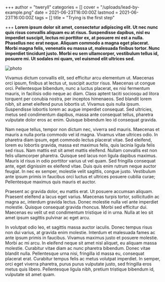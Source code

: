 +++
author = "tweryll"
categories = []
cover = "/uploads/lead-by-example.png"
date = 2021-06-23T16:00:00Z
lastmod = 2021-06-23T16:00:00Z
tags = []
title = "Trying is the first step"

+++
**Lorem ipsum dolor sit amet, consectetur adipiscing elit. Ut nec nunc quis risus convallis aliquam eu at risus. Suspendisse dapibus, nisl eu imperdiet suscipit, lectus mi porttitor ex, at posuere mi est a nulla. Phasellus nec erat neque. Aliquam commodo a magna eget placerat. Morbi magna felis, venenatis eu massa ut, malesuada finibus tortor. Nunc imperdiet tincidunt justo. Morbi eu sem ullamcorper, vestibulum tellus id, posuere mi. Ut sodales mi quam, vel euismod elit ultrices sed.**

![photo](https://source.unsplash.com/random)

Vivamus dictum convallis elit, sed efficitur arcu elementum ut. Maecenas orci ipsum, finibus at lectus ut, suscipit auctor risus. Maecenas ut congue orci. Pellentesque bibendum, nunc a luctus placerat, ex nisi fermentum mauris, in facilisis odio neque ac diam. Class aptent taciti sociosqu ad litora torquent per conubia nostra, per inceptos himenaeos. Sed blandit lorem nibh, sit amet eleifend purus lobortis ut. Vivamus quis nulla ipsum. Suspendisse lobortis lorem ac augue imperdiet consequat. Sed ultricies, metus sed condimentum dapibus, massa ante consequat tellus, pharetra vulputate dolor eros ac enim. Quisque bibendum leo id consequat gravida.

Nam neque tellus, tempor non dictum nec, viverra sed mauris. Maecenas et mauris a nulla porta commodo vel id magna. Vivamus vitae ultrices odio. In pharetra diam ipsum, eget commodo lectus placerat vitae. Sed eleifend, lorem eu lobortis gravida, massa est maximus felis, quis lacinia ligula felis sed risus. Nam mattis est sit amet mattis eleifend. Nullam convallis est non felis ullamcorper pharetra. Quisque sed lacus non ligula dapibus maximus. Mauris id risus in odio porttitor varius ut vel quam. Sed fringilla consequat ante, eget dignissim ex eleifend vitae. Duis quis enim rutrum neque auctor feugiat. In nec ex semper, molestie velit sagittis, congue justo. Vestibulum ante ipsum primis in faucibus orci luctus et ultrices posuere cubilia curae; Pellentesque maximus quis mauris et auctor.

Praesent ac gravida dolor, eu mattis erat. Ut posuere accumsan aliquam. Praesent eleifend a lacus eget varius. Maecenas turpis tortor, sollicitudin ac magna ac, interdum gravida lectus. Donec molestie nulla vel ante imperdiet molestie. Quisque consequat gravida rhoncus. Morbi sed efficitur dui. Maecenas eu velit ut est condimentum tristique id in urna. Nulla at leo sit amet ipsum sagittis pulvinar ac eget arcu.

In volutpat odio leo, et sagittis massa auctor iaculis. Donec tempus risus non dui varius, at gravida enim molestie. Interdum et malesuada fames ac ante ipsum primis in faucibus. Vivamus maximus justo et posuere molestie. Morbi ac mi arcu. In eleifend neque sit amet nisl aliquet, eu aliquam massa molestie. Curabitur vitae diam ac nunc pharetra bibendum. Donec vitae blandit nulla. Pellentesque urna nisi, fringilla id massa eu, consequat placerat erat. Curabitur tempus felis ac metus volutpat imperdiet. In semper, orci eget viverra pharetra, purus purus vulputate justo, sed fringilla eros metus quis libero. Pellentesque ligula nibh, pretium tristique bibendum id, vulputate sit amet quam.